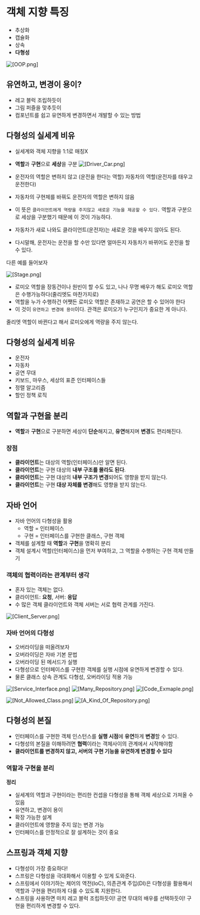 # 객체 지향 특징

- 추상화
- 캡슐화
- 상속
- **다형성**

![[OOP.png]](../img/OOP.png)

## 유연하고, 변경이 용이?

- 레고 블럭 조립하듯이
- 그림 퍼즐을 맞추듯이
- 컴포넌트를 쉽고 유연하게 변경하면서 개발할 수 있는 방법

## 다형성의 실세계 비유

- 실세계와 객체 지향을 1:1로 매칭X
- **역할**과 **구현**으로 **세상**을 구분
  ![[Driver_Car.png]](../img/Driver_Car.png)

- 운전자의 역할은 변하지 않고 (운전을 한다는 역할) 자동차의 역할(운전자를 태우고 운전한다)
- 자동차의 구현체를 바꿔도 운전자의 역할은 변하지 않음
- 이 뜻은 `클라이언트에게 역량을 주지않고 새로운 기능을 제공할 수 있다.` 역할과 구분으로 세상을 구분했기 때문에 이 것이 가능하다.
- 자동차가 새로 나와도 클라이언트(운전자)는 새로운 것을 배우지 않아도 된다.
- 다시말해, 운전자는 운전을 할 수만 있다면 얼마든지 자동차가 바뀌어도 운전을 할 수 있다.

다른 예를 들어보자

![[Stage.png]](../img/Stage.png)

- 로미오 역할을 장동건이나 원빈이 할 수도 있고, 나나 무명 배우가 해도 로미오 역할은 수행가능하다(줄리엣도 마찬가지로)
- 역할을 누가 수행하건 어쨋든 로미오 역할은 존재하고 공연은 할 수 있어야 한다
- 이 것이 `유연하고 변경에 용이`이다. 관객은 로미오가 누구인지가 중요한 게 아니다.

줄리엣 역할이 바뀐다고 해서 로미오에게 역량을 주지 않는다.

## 다형성의 실세계 비유

- 운전자
- 자동차
- 공연 무대
- 키보드, 마우스, 세상의 표준 인터페이스들
- 정렬 알고리즘
- 할인 정책 로직

## 역할과 구현을 분리

- **역할**과 **구현**으로 구분하면 세상이 **단순**해지고, **유연**해지며 **변경**도 편리해진다.

### 장점

- **클라이언트**는 대상의 역할(인터페이스)만 알면 된다.
- **클라이언트**는 구현 대상의 **내부 구조를 몰라도 된다**.
- **클라이언트**는 구현 대상의 **내부 구조가 변경**되어도 영향을 받지 않는다.
- **클라이언트**는 구현 **대상 자체를 변경**해도 영향을 받지 않는다.

## 자바 언어

- 자바 언어의 다형성을 활용
    - 역할 = 인터페이스
    - 구현 = 인터페이스를 구현한 클래스, 구현 객체
- 객체를 설계할 때 **역할**과 **구현**을 명확히 분리
- 객체 설계시 역할(인터페이스)을 먼저 부여하고, 그 역할을 수행하는 구현 객체 만들기

### 객체의 협력이라는 관계부터 생각

- 혼자 있는 객체는 없다.
- 클라이언트: **요청**, 서버: **응답**
- 수 많은 객체 클라이언트와 객체 서버는 서로 협력 관계를 가진다.

![[Client_Server.png]](../img/Client_Server.png)

### 자바 언어의 다형성

- 오버라이딩을 떠올려보자
- 오버라이딩은 자바 기본 문법
- 오버라이딩 된 메서드가 실행
- 다형성으로 인터페이스를 구현한 객체를 실행 시점에 유연하게 변경할 수 있다.
- 물론 클래스 상속 관계도 다형성, 오버라이딩 적용 가능

![[Service_Interface.png]](../img/Service_Interface.png)
![[Many_Repository.png]](../img/Many_Repository.png)
![[Code_Exmaple.png]](../img/Code_Exmaple.png)

![[Not_Allowed_Class.png]](../img/Not_Allowed_Class.png)
![[A_Kind_Of_Repository.png]](../img/A_Kind_Of_Repository.png)

## 다형성의 본질

- 인터페이스를 구현한 객체 인스턴스를 **실행 시점**에 **유연**하게 **변경**할 수 있다.
- 다형성의 본질을 이해하려면 **협력**이라는 객체사이의 관계에서 시작해야함
- **클라이언트를 변경하지 않고, 서버의 구현 기능을 유연하게 변경할 수 있다**

### 역할과 구현을 분리

**정리**

- 실세계의 역할과 구현이라는 편리한 컨셉을 다형성을 통해 객체 세상으로 가져올 수 있음
- 유연하고, 변경이 용이
- 확장 가능한 설계
- 클라이언트에 영향을 주지 않는 변경 가능
- 인터페이스를 안정적으로 잘 설계하는 것이 중요

## 스프링과 객체 지향

- 다형성이 가장 중요하다!
- 스프링은 다형성을 극대화해서 이용할 수 있게 도와준다.
- 스프링에서 이야기하는 제어의 역전(IoC), 의존관계 주입(DI)은 다형성을 활용해서 역할과 구현을 편리하게 다룰 수 있도록 지원한다.
- 스프링을 사용하면 마치 레고 블럭 조립하듯이! 공연 무대의 배우를 선택하듯이! 구현을 편리하게 변경할 수 있다.